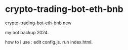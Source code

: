# crypto-trading-bot-eth-bnb
crypto-trading-bot-eth-bnb new


my bot backup 2024.

how to i use :
edit config.js.
run index.html.

